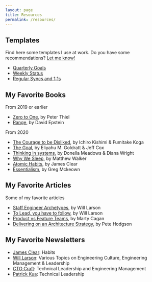 ```yaml
---
layout: page
title: Resources
permalink: /resources/
---
```


## Templates
Find here some templates I use at work. Do you have some recommendations? [Let me know!](https://twitter.com/tafcisco)
* [Quarterly Goals](https://docs.google.com/document/d/1fwLqCd1uOz_RM3tdQWyQhHACXKClQlOpPgVom8apG8Y/edit?usp=sharing)
* [Weekly Status](https://docs.google.com/document/d/1tw3tvQO4E4kUWAIzARijipnAr5vI_SDBhmv3Xm0H570/edit?usp=sharing)
* [Regular Syncs and 1:1s](https://docs.google.com/document/d/16jqtekvrpprYeNAWw7NQl1BnEYxIJ3C-mfgGV6z6iCY/edit?usp=sharing)

## My Favorite Books
From 2019 or earlier
* [Zero to One](https://www.amazon.com/Zero-One-Notes-Startups-Future/dp/0804139296), by Peter Thiel
* [Range](https://www.amazon.com/Range-Generalists-Triumph-Specialized-World/dp/0735214484), by David Epstein

From 2020
* [The Courage to be Disliked](https://books.apple.com/us/audiobook/the-courage-to-be-disliked-unabridged/id1439487957), by Ichiro Kishimi & Fumitake Koga
* [The Goal](https://books.apple.com/us/audiobook/goal-process-ongoing-improvement-30th-anniversary-edition/id1428836510), by Eliyahu M. Goldratt & Jeff Cox
* [Thinking in systems](https://books.apple.com/us/audiobook/thinking-in-systems-a-primer/id1470817008), by Donella Meadows & Diana Wright
* [Why We Sleep](https://www.amazon.com/Why-We-Sleep-Unlocking-Dreams/dp/1501144316), by Matthew Walker
* [Atomic Habits](https://www.amazon.com/Atomic-Habits-James-Clear/dp/1847941834/ref=tmm_pap_swatch_0?_encoding=UTF8&qid=1595717720&sr=8-2), by James Clear
* [Essentialism](https://www.amazon.com/Essentialism-Disciplined-Pursuit-Greg-McKeown/dp/0804137382/ref=tmm_hrd_swatch_0?_encoding=UTF8&qid=1595717694&sr=8-2), by Greg Mckeown

## My Favorite Articles
Some of my favorite articles
* [Staff Engineer Archetypes](https://lethain.com/staff-engineer-archetypes/), by Will Larson
* [To Lead, you have to follow](https://lethain.com/to-lead-follow/), by Will Larson
* [Product vs Feature Teams](https://svpg.com/product-vs-feature-teams/), by Marty Cagan
* [Delivering on an Architecture Strategy](https://blog.thepete.net/blog/2019/12/09/delivering-on-an-architecture-strategy/), by Pete Hodgson

## My Favorite Newsletters
* [James Clear](https://jamesclear.com/): Habits
* [Will Larson](https://lethain.com/): Various Topics on Engineering Culture, Engineering Management & Leadership
* [CTO Craft](https://ctocraft.com/): Technical Leadership and Engineering Management
* [Patrick Kua](https://www.patkua.com/): Technical Leadership
